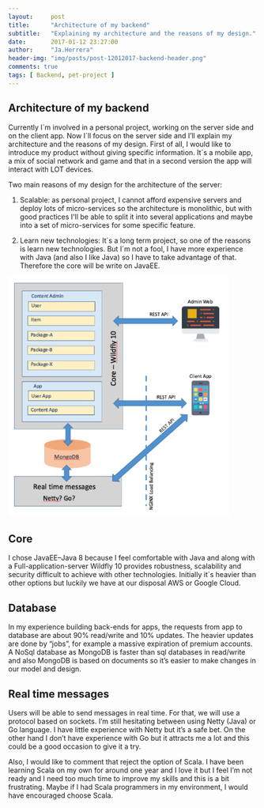 ```yaml
---
layout:     post
title:      "Architecture of my backend"
subtitle:   "Explaining my architecture and the reasons of my design."
date:       2017-01-12 23:27:00
author:     "Ja.Herrera"
header-img: "img/posts/post-12012017-backend-header.png"
comments: true
tags: [ Backend, pet-project ]
---
```


## Architecture of my backend 

Currently I´m involved in a personal project, working on the server side and on the client app. Now I´ll focus on the server side and I’ll explain my architecture and the reasons of my design.
First of all, I would like to introduce my product without giving specific information. It´s a mobile app, a mix of social network and game and that in a second version the app will interact with LOT devices.

Two main reasons of my design for the architecture of the server:

1. Scalable: as personal project, I cannot afford expensive servers and deploy lots of micro-services so the architecture is monolithic, but with good practices I'll be able to split it into several applications and maybe into a set of micro-services for some specific feature.

2. Learn new technologies: It´s a long term project, so one of the reasons is learn new technologies. But I´m not a fool, I have more experience with Java (and also I like Java) so I have to take advantage of that. Therefore the core will be write on JavaEE.

![model-backend](/img/posts/post-12012017-backend.png "model of my backend")

## Core

I chose JavaEE–Java 8 because I feel comfortable with Java and along with a Full-application-server Wildfly 10 provides robustness, scalability and security difficult to achieve with other technologies. Initially it´s heavier than other options but luckily we have at our disposal AWS or Google Cloud.

## Database

In my experience building back-ends for apps, the requests from app to database are about 90% read/write and 10% updates. The heavier updates are done by “jobs”, for example a massive expiration of premium accounts. A NoSql database as MongoDB is faster than sql databases in read/write and also MongoDB is based on documents so it’s easier to make changes in our model and design.


## Real time messages

Users will be able to send messages in real time. For that, we will use a protocol based on sockets. I’m still hesitating between using Netty (Java) or Go language. I have little experience with Netty but it’s a safe bet. On the other hand I don’t have experience with Go but it attracts me a lot and this could be a good occasion to give it a try. 

Also, I would like to comment that reject the option of Scala. I have been learning Scala on my own for around one year and I love it but I feel I’m not ready and I need too much time to improve my skills and this is a bit frustrating. Maybe if I had Scala programmers in my environment, I would have encouraged choose Scala.
